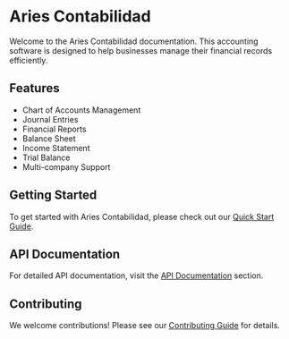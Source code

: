 # Aries Contabilidad

Welcome to the Aries Contabilidad documentation. This accounting software is designed to help businesses manage their financial records efficiently.

## Features

- Chart of Accounts Management
- Journal Entries
- Financial Reports
- Balance Sheet
- Income Statement
- Trial Balance
- Multi-company Support

## Getting Started

To get started with Aries Contabilidad, please check out our [Quick Start Guide](articles/quickstart.md).

## API Documentation

For detailed API documentation, visit the [API Documentation](api/index.md) section.

## Contributing

We welcome contributions! Please see our [Contributing Guide](articles/contributing.md) for details. 